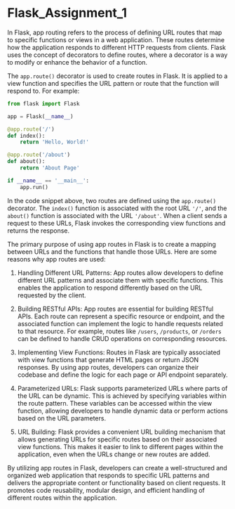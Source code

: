 # Flask_Assignment_1

In Flask, app routing refers to the process of defining URL routes that map to specific functions or views in a web application. These routes determine how the application responds to different HTTP requests from clients. Flask uses the concept of decorators to define routes, where a decorator is a way to modify or enhance the behavior of a function.

The `app.route()` decorator is used to create routes in Flask. It is applied to a view function and specifies the URL pattern or route that the function will respond to. For example:

```python
from flask import Flask

app = Flask(__name__)

@app.route('/')
def index():
    return 'Hello, World!'

@app.route('/about')
def about():
    return 'About Page'

if __name__ == '__main__':
    app.run()
```

In the code snippet above, two routes are defined using the `app.route()` decorator. The `index()` function is associated with the root URL `'/'`, and the `about()` function is associated with the URL `'/about'`. When a client sends a request to these URLs, Flask invokes the corresponding view functions and returns the response.

The primary purpose of using app routes in Flask is to create a mapping between URLs and the functions that handle those URLs. Here are some reasons why app routes are used:

1. Handling Different URL Patterns: App routes allow developers to define different URL patterns and associate them with specific functions. This enables the application to respond differently based on the URL requested by the client.

2. Building RESTful APIs: App routes are essential for building RESTful APIs. Each route can represent a specific resource or endpoint, and the associated function can implement the logic to handle requests related to that resource. For example, routes like `/users`, `/products`, or `/orders` can be defined to handle CRUD operations on corresponding resources.

3. Implementing View Functions: Routes in Flask are typically associated with view functions that generate HTML pages or return JSON responses. By using app routes, developers can organize their codebase and define the logic for each page or API endpoint separately.

4. Parameterized URLs: Flask supports parameterized URLs where parts of the URL can be dynamic. This is achieved by specifying variables within the route pattern. These variables can be accessed within the view function, allowing developers to handle dynamic data or perform actions based on the URL parameters.

5. URL Building: Flask provides a convenient URL building mechanism that allows generating URLs for specific routes based on their associated view functions. This makes it easier to link to different pages within the application, even when the URLs change or new routes are added.

By utilizing app routes in Flask, developers can create a well-structured and organized web application that responds to specific URL patterns and delivers the appropriate content or functionality based on client requests. It promotes code reusability, modular design, and efficient handling of different routes within the application.
